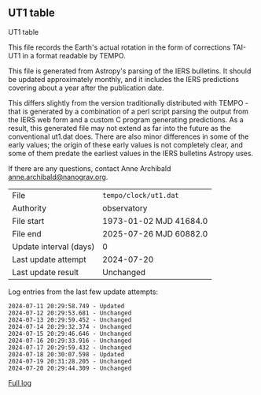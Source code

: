 
## UT1 table

UT1 table

This file records the Earth's actual rotation in the form of
corrections TAI-UT1 in a format readable by TEMPO.

This file is generated from Astropy's parsing of the IERS
bulletins. It should be updated approximately monthly, and it
includes the IERS predictions covering about a year after the
publication date.

This differs slightly from the version traditionally distributed
with TEMPO - that is generated by a combination of a perl script
parsing the output from the IERS web form and a custom C program
generating predictions. As a result, this generated file may not
extend as far into the future as the conventional ut1.dat does.
There are also minor differences in some of the early values; the
origin of these early values is not completely clear, and some of
them predate the earliest values in the IERS bulletins Astropy uses.

If there are any questions, contact Anne Archibald
<anne.archibald@nanograv.org>.

|     |     |
|:--- |:--- |
| File | `tempo/clock/ut1.dat` |
| Authority | observatory |
| File start | 1973-01-02 MJD 41684.0 |
| File end | 2025-07-26 MJD 60882.0 |
| Update interval (days) | 0 |
| Last update attempt | 2024-07-20 |
| Last update result | Unchanged |

Log entries from the last few update attempts:
```
2024-07-11 20:29:58.749 - Updated
2024-07-12 20:29:53.681 - Unchanged
2024-07-13 20:29:59.452 - Unchanged
2024-07-14 20:29:32.374 - Unchanged
2024-07-15 20:29:46.646 - Unchanged
2024-07-16 20:29:33.916 - Unchanged
2024-07-17 20:29:59.432 - Unchanged
2024-07-18 20:30:07.598 - Updated
2024-07-19 20:31:28.205 - Unchanged
2024-07-20 20:29:44.309 - Unchanged
```
[Full log](https://raw.githubusercontent.com/ipta/pulsar-clock-corrections/main/log/tempo/clock/ut1.dat.log)
